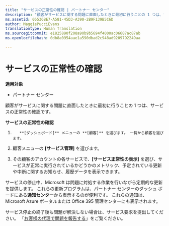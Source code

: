 ```yaml
---
title: "サービスの正常性の確認 | パートナー センター"
description: "顧客がサービスに関する問題に直面したときに最初に行うことの 1 つは、サービスの正常性の確認です。"
ms.assetid: 05536BE7-A581-45D3-A390-2B9F139B5C6D
author: MaggiePucciEvans
translationtype: Human Translation
ms.sourcegitcommit: e1825890f208a90b9b5694f4000ac06687ac87ab
ms.openlocfilehash: 0db8a0954aae1a590dbad2c948ad9209792249aa

---
```


# サービスの正常性の確認

**適用対象**

-  パートナー センター

顧客がサービスに関する問題に直面したときに最初に行うことの 1 つは、サービスの正常性の確認です。

**サービスの正常性の確認**

1.  
          **[ダッシュボード]** メニューの **[顧客]** を選びます。 一覧から顧客を選びます。

2.  顧客メニューの **[サービス管理]** を選びます。

3.  その顧客のアカウントの各サービスで、**[サービス正常性の表示]** を選び、サービスが正常に実行されているかどうかのメトリック、予定されている更新や中断に関するお知らせ、履歴データを表示できます。

サービスの停止中、Microsoft は問題に対処する作業を行いながら定期的な更新を提供します。 これらの更新プログラムは、パートナー センターのダッシュ ボードにある**通知センター**から表示するのが便利です。 これらの通知は、Microsoft Azure ポータルまたは Office 395 管理センターにも表示されます。

サービス停止の終了後も問題が解決しない場合は、サービス要求を提出してください。 「[お客様の代理で問題を報告する](report-problems-on-behalf-of-a-customer.md)」をご覧ください。

 

 






<!--HONumber=Jan17_HO2-->


